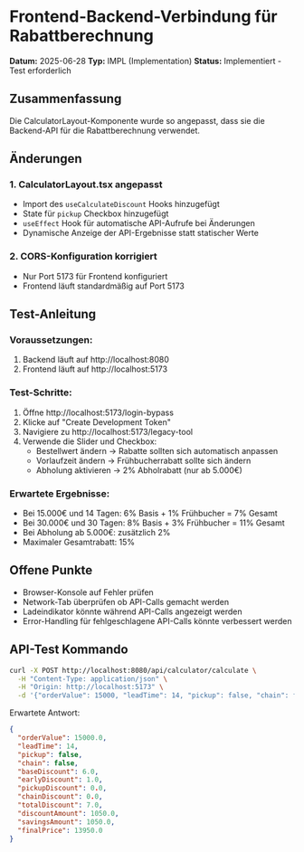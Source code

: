 # Frontend-Backend-Verbindung für Rabattberechnung

**Datum:** 2025-06-28
**Typ:** IMPL (Implementation)
**Status:** Implementiert - Test erforderlich

## Zusammenfassung

Die CalculatorLayout-Komponente wurde so angepasst, dass sie die Backend-API für die Rabattberechnung verwendet.

## Änderungen

### 1. CalculatorLayout.tsx angepasst
- Import des `useCalculateDiscount` Hooks hinzugefügt
- State für `pickup` Checkbox hinzugefügt
- `useEffect` Hook für automatische API-Aufrufe bei Änderungen
- Dynamische Anzeige der API-Ergebnisse statt statischer Werte

### 2. CORS-Konfiguration korrigiert
- Nur Port 5173 für Frontend konfiguriert
- Frontend läuft standardmäßig auf Port 5173

## Test-Anleitung

### Voraussetzungen:
1. Backend läuft auf http://localhost:8080
2. Frontend läuft auf http://localhost:5173

### Test-Schritte:
1. Öffne http://localhost:5173/login-bypass
2. Klicke auf "Create Development Token"
3. Navigiere zu http://localhost:5173/legacy-tool
4. Verwende die Slider und Checkbox:
   - Bestellwert ändern → Rabatte sollten sich automatisch anpassen
   - Vorlaufzeit ändern → Frühbucherrabatt sollte sich ändern
   - Abholung aktivieren → 2% Abholrabatt (nur ab 5.000€)

### Erwartete Ergebnisse:
- Bei 15.000€ und 14 Tagen: 6% Basis + 1% Frühbucher = 7% Gesamt
- Bei 30.000€ und 30 Tagen: 8% Basis + 3% Frühbucher = 11% Gesamt
- Bei Abholung ab 5.000€: zusätzlich 2%
- Maximaler Gesamtrabatt: 15%

## Offene Punkte

- Browser-Konsole auf Fehler prüfen
- Network-Tab überprüfen ob API-Calls gemacht werden
- Ladeindikator könnte während API-Calls angezeigt werden
- Error-Handling für fehlgeschlagene API-Calls könnte verbessert werden

## API-Test Kommando

```bash
curl -X POST http://localhost:8080/api/calculator/calculate \
  -H "Content-Type: application/json" \
  -H "Origin: http://localhost:5173" \
  -d '{"orderValue": 15000, "leadTime": 14, "pickup": false, "chain": false}'
```

Erwartete Antwort:
```json
{
  "orderValue": 15000.0,
  "leadTime": 14,
  "pickup": false,
  "chain": false,
  "baseDiscount": 6.0,
  "earlyDiscount": 1.0,
  "pickupDiscount": 0.0,
  "chainDiscount": 0.0,
  "totalDiscount": 7.0,
  "discountAmount": 1050.0,
  "savingsAmount": 1050.0,
  "finalPrice": 13950.0
}
```